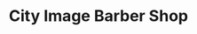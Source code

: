 ---
title: "City Image Barber Shop"
url: /wayne/city-image-barber-shop-preakness-shopping-center/
shop: Friseur
---